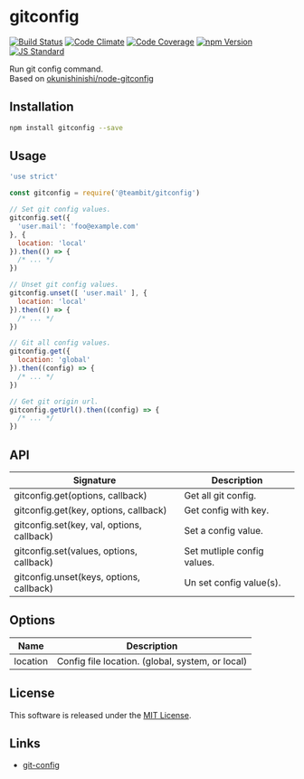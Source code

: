 gitconfig
==========

<!---
This file is generated by ape-tmpl. Do not update manually.
--->

<!-- Badge Start -->
<a name="badges"></a>

[![Build Status][bd_travis_shield_url]][bd_travis_url]
[![Code Climate][bd_codeclimate_shield_url]][bd_codeclimate_url]
[![Code Coverage][bd_codeclimate_coverage_shield_url]][bd_codeclimate_url]
[![npm Version][bd_npm_shield_url]][bd_npm_url]
[![JS Standard][bd_standard_shield_url]][bd_standard_url]

[bd_repo_url]: https://github.com/okunishinishi/node-gitconfig
[bd_travis_url]: http://travis-ci.org/okunishinishi/node-gitconfig
[bd_travis_shield_url]: http://img.shields.io/travis/okunishinishi/node-gitconfig.svg?style=flat
[bd_travis_com_url]: http://travis-ci.com/okunishinishi/node-gitconfig
[bd_travis_com_shield_url]: https://api.travis-ci.com/okunishinishi/node-gitconfig.svg?token=
[bd_license_url]: https://github.com/okunishinishi/node-gitconfig/blob/master/LICENSE
[bd_codeclimate_url]: http://codeclimate.com/github/okunishinishi/node-gitconfig
[bd_codeclimate_shield_url]: http://img.shields.io/codeclimate/github/okunishinishi/node-gitconfig.svg?style=flat
[bd_codeclimate_coverage_shield_url]: http://img.shields.io/codeclimate/coverage/github/okunishinishi/node-gitconfig.svg?style=flat
[bd_gemnasium_url]: https://gemnasium.com/okunishinishi/node-gitconfig
[bd_gemnasium_shield_url]: https://gemnasium.com/okunishinishi/node-gitconfig.svg
[bd_npm_url]: http://www.npmjs.org/package/gitconfig
[bd_npm_shield_url]: http://img.shields.io/npm/v/gitconfig.svg?style=flat
[bd_standard_url]: http://standardjs.com/
[bd_standard_shield_url]: https://img.shields.io/badge/code%20style-standard-brightgreen.svg

<!-- Badge End -->


<!-- Description Start -->
<a name="description"></a>

Run git config command.   
Based on [okunishinishi/node-gitconfig](https://github.com/okunishinishi/node-gitconfig)

<!-- Description End -->


<!-- Overview Start -->
<a name="overview"></a>



<!-- Overview End -->


<!-- Sections Start -->
<a name="sections"></a>

<!-- Section from "doc/guides/01.Installation.md.hbs" Start -->

<a name="section-doc-guides-01-installation-md"></a>

Installation
-----

```bash
npm install gitconfig --save
```


<!-- Section from "doc/guides/01.Installation.md.hbs" End -->

<!-- Section from "doc/guides/02.Usage.md.hbs" Start -->

<a name="section-doc-guides-02-usage-md"></a>

Usage
---------

```javascript
'use strict'

const gitconfig = require('@teambit/gitconfig')

// Set git config values.
gitconfig.set({
  'user.mail': 'foo@example.com'
}, {
  location: 'local'
}).then(() => {
  /* ... */
})

// Unset git config values.
gitconfig.unset([ 'user.mail' ], {
  location: 'local'
}).then(() => {
  /* ... */
})

// Git all config values.
gitconfig.get({
  location: 'global'
}).then((config) => {
  /* ... */
})

// Get git origin url.
gitconfig.getUrl().then((config) => {
  /* ... */
})
```



<!-- Section from "doc/guides/02.Usage.md.hbs" End -->

<!-- Section from "doc/guides/03.API.md.hbs" Start -->

<a name="section-doc-guides-03-a-p-i-md"></a>

API
---

| Signature | Description |
| --------- | ----------- |
| gitconfig.get(options, callback) | Get all git config. |
| gitconfig.get(key, options, callback) | Get config with key. |
| gitconfig.set(key, val, options, callback) | Set a config value. |
| gitconfig.set(values, options, callback) | Set mutliple config values. |
| gitconfig.unset(keys, options, callback) | Un set config value(s). |


Options
-------

| Name | Description |
| ---- | ----- |
| location | Config file location. (global, system, or local) |



<!-- Section from "doc/guides/03.API.md.hbs" End -->


<!-- Sections Start -->


<!-- LICENSE Start -->
<a name="license"></a>

License
-------
This software is released under the [MIT License](https://github.com/okunishinishi/node-gitconfig/blob/master/LICENSE).

<!-- LICENSE End -->


<!-- Links Start -->
<a name="links"></a>

Links
------

+ [git-config][git_config_url]

[git_config_url]: https://git-scm.com/docs/git-config

<!-- Links End -->
